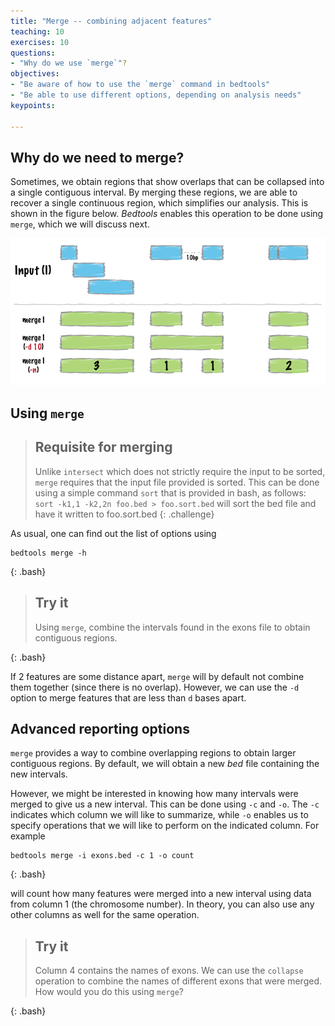 ```yaml
---
title: "Merge -- combining adjacent features"
teaching: 10
exercises: 10
questions:
- "Why do we use `merge`"? 
objectives:
- "Be aware of how to use the `merge` command in bedtools"
- "Be able to use different options, depending on analysis needs"
keypoints:

---
```


## Why do we need to merge? 
Sometimes, we obtain regions that show overlaps that can be collapsed
into a single contiguous interval. By merging these regions, we are
able to recover a single continuous region, which simplifies our
analysis. This is shown in the figure below. *Bedtools* enables this operation to be done using `merge`,
which we will discuss next. 

![Merging regions](../fig/merge.png)

## Using `merge`

> ## Requisite for merging
>
> Unlike `intersect` which does not strictly require the input to be
> sorted, `merge` requires that the input file provided is
> sorted. This can be done using a simple command `sort` that is
> provided in bash, as follows:  `sort -k1,1 -k2,2n foo.bed >
> foo.sort.bed` will sort the bed file and have it written to
> foo.sort.bed
{: .challenge}

As usual, one can find out the list of options using 

~~~
bedtools merge -h
~~~
{: .bash} 

> ## Try it
> 
> Using `merge`, combine the intervals found in the exons file to
> obtain contiguous regions. 
>
{: .bash}

If 2 features are some distance apart, `merge` will by default not
combine them together (since there is no overlap). However, we can use
the `-d` option to merge features that are less than `d` bases apart. 

## Advanced reporting options
`merge` provides a way to combine overlapping regions to obtain larger
contiguous regions. By default, we will obtain a new *bed* file
containing the new intervals. 

However, we might be interested in knowing how many intervals were
merged to give us a new interval. This can be done using `-c` and
`-o`. The `-c` indicates which column we will like to summarize, while
`-o` enables us to specify operations that we will like to perform on
the indicated column. For example

~~~
bedtools merge -i exons.bed -c 1 -o count
~~~
{: .bash}

will count how many features were merged into a new interval using
data from column 1 (the chromosome number). In theory, you can also
use any other columns as well for the same operation. 

> ## Try it
>
> Column 4 contains the names of exons. We can use the `collapse`
> operation to combine the names of different exons that were
> merged. How would you do this using `merge`? 
>
{: .bash}
